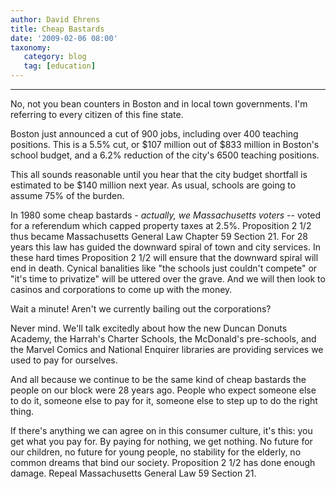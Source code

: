 ```yaml
---
author: David Ehrens
title: Cheap Bastards
date: '2009-02-06 08:00'
taxonomy:
   category: blog
   tag: [education]
---
```

---

No, not you bean counters in Boston and in local town governments. I'm referring to every citizen of this fine state.

Boston just announced a cut of 900 jobs, including over 400 teaching positions. This is a 5.5% cut, or $107 million out of $833 million in Boston's school budget, and a 6.2% reduction of the city's 6500 teaching positions.

This all sounds reasonable until you hear that the city budget shortfall is estimated to be $140 million next year. As usual, schools are going to assume 75% of the burden.

In 1980 some cheap bastards - _actually, we Massachusetts voters_ -- voted for a referendum which capped property taxes at 2.5%. Proposition 2 1/2 thus became Massachusetts General Law Chapter 59 Section 21. For 28 years this law has guided the downward spiral of town and city services. In these hard times Proposition 2 1/2 will ensure that the downward spiral will end in death. Cynical banalities like "the schools just couldn't compete" or "it's time to privatize" will be uttered over the grave. And we will then look to casinos and corporations to come up with the money.

Wait a minute! Aren't we currently bailing out the corporations?

Never mind. We'll talk excitedly about how the new Duncan Donuts Academy, the Harrah's Charter Schools, the McDonald's pre-schools, and the Marvel Comics and National Enquirer libraries are providing services we used to pay for ourselves.

And all because we continue to be the same kind of cheap bastards the people on our block were 28 years ago. People who expect someone else to do it, someone else to pay for it, someone else to step up to do the right thing.

If there's anything we can agree on in this consumer culture, it's this: you get what you pay for. By paying for nothing, we get nothing. No future for our children, no future for young people, no stability for the elderly, no common dreams that bind our society. Proposition 2 1/2 has done enough damage. Repeal Massachusetts General Law 59 Section 21.